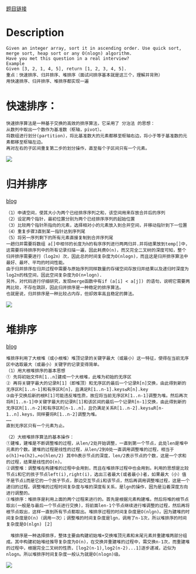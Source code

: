 [题目链接](https://www.lintcode.com/problem/sort-integers-ii/description)

# Description
```
Given an integer array, sort it in ascending order. Use quick sort, merge sort, heap sort or any O(nlogn) algorithm.
Have you met this question in a real interview?  
Example
Given [3, 2, 1, 4, 5], return [1, 2, 3, 4, 5].
重点：快速排序、归并排序、堆排序（面试问排序基本就是这三个，理解并背熟）
用快速排序、归并排序、堆排序都实现一遍
```
# 快速排序：
```
快速排序算法是一种基于交换的高效的排序算法，它采用了 分治法 的思想：
从数列中取出一个数作为基准数（枢轴，pivot）。
将数组进行划分(partition)，将比基准数大的元素都移至枢轴右边，将小于等于基准数的元素都移至枢轴左边。
再对左右的子区间重复第二步的划分操作，直至每个子区间只有一个元素。
```
![](https://github.com/only-you/-/blob/master/picture/quicksort.png)

# 归并排序
[blog](https://blog.csdn.net/jianyuerensheng/article/details/51262984)
```
（1）申请空间，使其大小为两个已经排序序列之和，该空间用来存放合并后的序列
（2）设定两个指针，最初位置分别为两个已经排序序列的起始位置
（3）比较两个指针所指向的元素，选择相对小的元素放入到合并空间，并移动指针到下一位置
（4）重复步骤3直到某一指针达到序列尾
（5）将另一序列剩下的所有元素直接复制到合并序列尾
一趟归并需要将数组 a[]中相邻的长度为h的有序序列进行两两归并.并将结果放到temp[]中，这需要将待排序列中的所有记录扫描一遍，因此耗费O(n)，而又完全二叉树的深度可知，整个归并排序需要进行（log2n）次，因此总的时间复杂度为O(nlogn)，而且这是归并排序算法中最好、最坏、平均的时间性能。
由于归并排序在归并过程中需要与原始序列同样数量的存储空间存放归并结果以及递归时深度为log2n的栈空间，因此空间复杂度为O(n+logn).
另外，对代码进行仔细研究，发现merge函数中有if (a[i] < a[j]) 的语句，说明它需要两两比较，不存在跳跃，因此归并排序是一种稳定的排序算法。
也就是说，归并排序是一种比较占内存，但却效率高且稳定的算法。
```

![](https://github.com/only-you/-/blob/master/picture/mergesort.png)


# 堆排序
[blog](https://www.cnblogs.com/chengxiao/p/6129630.html)
```
堆排序利用了大根堆（或小根堆）堆顶记录的关键字最大（或最小）这一特征，使得在当前无序区中选取最大（或最小）关键字的记录变得简单。
（1）用大根堆排序的基本思想
① 先将初始文件R[1..n]建成一个大根堆，此堆为初始的无序区
② 再将关键字最大的记录R[1]（即堆顶）和无序区的最后一个记录R[n]交换，由此得到新的无序区R[1..n-1]和有序区R[n]，且满足R[1..n-1].keys≤R[n].key
③由于交换后新的根R[1]可能违反堆性质，故应将当前无序区R[1..n-1]调整为堆。然后再次将R[1..n-1]中关键字最大的记录R[1]和该区间的最后一个记录R[n-1]交换，由此得到新的无序区R[1..n-2]和有序区R[n-1..n]，且仍满足关系R[1..n-2].keys≤R[n-1..n].keys，同样要将R[1..n-2]调整为堆。
……
直到无序区只有一个元素为止。

（2）大根堆排序算法的基本操作：
①建堆，建堆是不断调整堆的过程，从len/2处开始调整，一直到第一个节点，此处len是堆中元素的个数。建堆的过程是线性的过程，从len/2到0处一直调用调整堆的过程，相当于o(h1)+o(h2)…+o(hlen/2) 其中h表示节点的深度，len/2表示节点的个数，这是一个求和的过程，结果是线性的O(n)。
②调整堆：调整堆在构建堆的过程中会用到，而且在堆排序过程中也会用到。利用的思想是比较节点i和它的孩子节点left(i),right(i)，选出三者最大(或者最小)者，如果最大（小）值不是节点i而是它的一个孩子节点，那边交互节点i和该节点，然后再调用调整堆过程，这是一个递归的过程。调整堆的过程时间复杂度与堆的深度有关系，是lgn的操作，因为是沿着深度方向进行调整的。
③堆排序：堆排序是利用上面的两个过程来进行的。首先是根据元素构建堆。然后将堆的根节点取出(一般是与最后一个节点进行交换)，将前面len-1个节点继续进行堆调整的过程，然后再将根节点取出，这样一直到所有节点都取出。堆排序过程的时间复杂度是O(nlgn)。因为建堆的时间复杂度是O(n)（调用一次）；调整堆的时间复杂度是lgn，调用了n-1次，所以堆排序的时间复杂度是O(nlgn) [2] 

　堆排序是一种选择排序，整体主要由构建初始堆+交换堆顶元素和末尾元素并重建堆两部分组成。其中构建初始堆经推导复杂度为O(n)，在交换并重建堆的过程中，需交换n-1次，而重建堆的过程中，根据完全二叉树的性质，[log2(n-1),log2(n-2)...1]逐步递减，近似为nlogn。所以堆排序时间复杂度一般认为就是O(nlogn)级。
```
![](https://github.com/only-you/-/blob/master/picture/heapsort.png)

